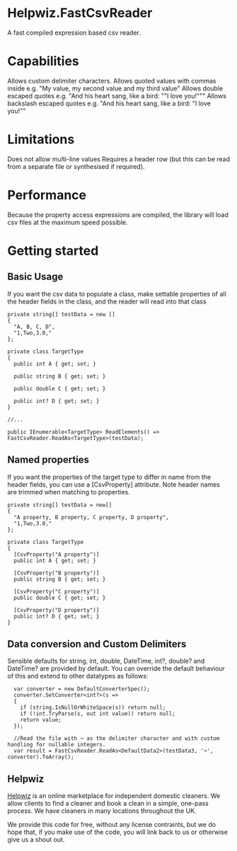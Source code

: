 # Helpwiz.FastCsvReader
A fast compiled expression based csv reader.

# Capabilities
Allows custom delimiter characters.
Allows quoted values with commas inside e.g. "My value, my second value and my third value"
Allows double escaped quotes e.g. "And his heart sang, like a bird: ""I love you!"""
Allows backslash escaped quotes e.g. "And his heart sang, like a bird: \"I love you!\""

# Limitations
Does not allow multi-line values
Requires a header row (but this can be read from a separate file or synthesised if required).

# Performance
Because the property access expressions are compiled, the library will load csv files at the maximum speed possible.

# Getting started
## Basic Usage

If you want the csv data to populate a class, make settable properties of all the header fields in the class, and the reader will
read into that class


```
private string[] testData = new []
{ 
  "A, B, C, D", 
  "1,Two,3.0,"
};

private class TargetType 
{
  public int A { get; set; }
  
  public string B { get; set; }
  
  public double C { get; set; }
  
  public int? D { get; set; }
}

//...

public IEnumerable<TargetType> ReadElements() => FastCsvReader.ReadAs<TargetType>(testData);
```

## Named properties

If you want the properties of the target type to differ in name from the header fields, you can use a [CsvProperty] attribute.
Note header names are trimmed when matching to properties.

```
private string[] testData = new[]
{
  "A property, B property, C property, D property",
  "1,Two,3.0,"
};

private class TargetType 
{
  [CsvProperty("A property")]
  public int A { get; set; }
  
  [CsvProperty("B property")]
  public string B { get; set; }
  
  [CsvProperty("C property")]
  public double C { get; set; }
  
  [CsvProperty("D property")]
  public int? D { get; set; }
}
```

## Data conversion and Custom Delimiters
Sensible defaults for string, int, double, DateTime, int?, double? and DateTime? are provided by default. You can override the default behaviour of this
and extend to other datatypes as follows:

```
  var converter = new DefaultConverterSpec();
  converter.SetConverter<int?>(s =>
  {
    if (string.IsNullOrWhiteSpace(s)) return null;
    if (!int.TryParse(s, out int value)) return null;
    return value;
  });
  
  //Read the file with ¬ as the delimiter character and with custom handling for nullable integers.
  var result = FastCsvReader.ReadAs<DefaultData2>(testData3, '¬', converter).ToArray();
```

## Helpwiz
[Helpwiz](https://helpwiz.com) is an online marketplace for independent domestic cleaners. We allow clients to find a cleaner and book a clean 
in a simple, one-pass process. We have cleaners in many locations throughout the UK.

We provide this code for free, without any license contraints, but we do hope that, if you make use of the code, you will
link back to us or otherwise give us a shout out.
